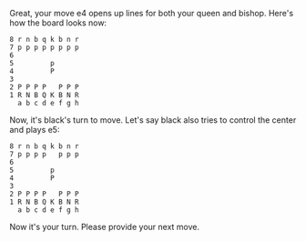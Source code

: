 Great, your move e4 opens up lines for both your queen and bishop. Here's how the board looks now:

```
8 r n b q k b n r
7 p p p p p p p p
6
5         p
4         P
3
2 P P P P   P P P
1 R N B Q K B N R
  a b c d e f g h
```

Now, it's black's turn to move. Let's say black also tries to control the center and plays e5:

```
8 r n b q k b n r
7 p p p p   p p p
6
5         p
4         P
3
2 P P P P   P P P
1 R N B Q K B N R
  a b c d e f g h
```

Now it's your turn. Please provide your next move.
